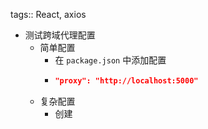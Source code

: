 tags:: React, axios

- 测试跨域代理配置
	- 简单配置
		- 在 `package.json` 中添加配置
		- ``` json
		  "proxy": "http://localhost:5000"
		  ```
	- 复杂配置
		- 创建